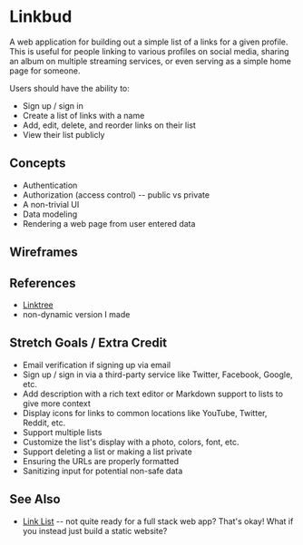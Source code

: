 # Linkbud

A web application for building out a simple list of a links for a given profile. This is useful for people linking to various profiles on social media, sharing an album on multiple streaming services, or even serving as a simple home page for someone.

Users should have the ability to:
- Sign up / sign in
- Create a list of links with a name
- Add, edit, delete, and reorder links on their list
- View their list publicly

## Concepts

- Authentication
- Authorization (access control) -- public vs private
- A non-trivial UI 
- Data modeling
- Rendering a web page from user entered data

## Wireframes

## References

- [Linktree](https://linktr.ee)
- non-dynamic version I made

## Stretch Goals / Extra Credit

- Email verification if signing up via email
- Sign up / sign in via a third-party service like Twitter, Facebook, Google, etc.
- Add description with a rich text editor or Markdown support to lists to give more context
- Display icons for links to common locations like YouTube, Twitter, Reddit, etc.
- Support multiple lists
- Customize the list's display with a photo, colors, font, etc.
- Support deleting a list or making a list private
- Ensuring the URLs are properly formatted
- Sanitizing input for potential non-safe data

## See Also

- [Link List](../websites/link-list.md) -- not quite ready for a full stack web app? That's okay! What if you instead just build a static website?
